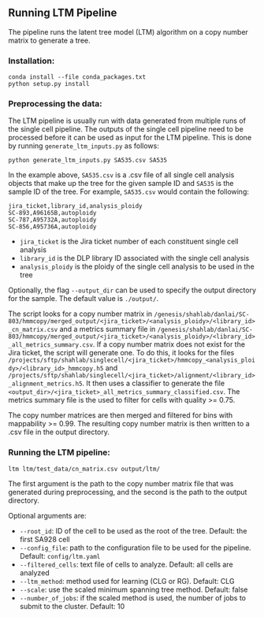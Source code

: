 ## Running LTM Pipeline

The pipeline runs the latent tree model (LTM) algorithm on a copy number matrix to generate a tree.

### Installation:

```
conda install --file conda_packages.txt
python setup.py install
```

### Preprocessing the data:

The LTM pipeline is usually run with data generated from multiple runs of the single cell pipeline.
The outputs of the single cell pipeline need to be processed before it can be used as input for the LTM pipeline.
This is done by running `generate_ltm_inputs.py` as follows:

```
python generate_ltm_inputs.py SA535.csv SA535
```

In the example above, `SA535.csv` is a .csv file of all single cell analysis objects that make up the tree for the given sample ID and `SA535` is the sample ID of the tree.
For example, `SA535.csv` would contain the following:

```
jira_ticket,library_id,analysis_ploidy
SC-893,A96165B,autoploidy
SC-787,A95732A,autoploidy
SC-856,A95736A,autoploidy
```

* `jira_ticket` is the Jira ticket number of each constituent single cell analysis
* `library_id` is the DLP library ID associated with the single cell analysis
* `analysis_ploidy` is the ploidy of the single cell analysis to be used in the tree

Optionally, the flag `--output_dir` can be used to specify the output directory for the sample. The default value is `./output/`.

The script looks for a copy number matrix in `/genesis/shahlab/danlai/SC-803/hmmcopy/merged_output/<jira_ticket>/<analysis_ploidy>/<library_id>_cn_matrix.csv` and a metrics summary file in `/genesis/shahlab/danlai/SC-803/hmmcopy/merged_output/<jira_ticket>/<analysis_ploidy>/<library_id>_all_metrics_summary.csv`.
If a copy number matrix does not exist for the Jira ticket, the script will generate one.
To do this, it looks for the files `/projects/sftp/shahlab/singlecell/<jira_ticket>/hmmcopy_<analysis_ploidy>/<library_id>_hmmcopy.h5` and `/projects/sftp/shahlab/singlecell/<jira_ticket>/alignment/<library_id>_alignment_metrics.h5`.
It then uses a classifier to generate the file `<output_dir>/<jira_ticket>_all_metrics_summary_classified.csv`.
The metrics summary file is the used to filter for cells with quality >= 0.75. 

The copy number matrices are then merged and filtered for bins with mappability >= 0.99. The resulting copy number matrix is then written to a .csv file in the output directory.


### Running the LTM pipeline:

```
ltm ltm/test_data/cn_matrix.csv output/ltm/
```

The first argument is the path to the copy number matrix file that was generated during preprocessing, and the second is the path to the output directory.

Optional arguments are:
* `--root_id`: ID of the cell to be used as the root of the tree. Default: the first SA928 cell
* `--config_file`: path to the configuration file to be used for the pipeline. Default: `config/ltm.yaml`
* `--filtered_cells`: text file of cells to analyze. Default: all cells are analyzed
* `--ltm_method`: method used for learning (CLG or RG). Default: CLG
* `--scale`: use the scaled minimum spanning tree method. Default: false
* `--number_of_jobs`: if the scaled method is used, the number of jobs to submit to the cluster. Default: 10


